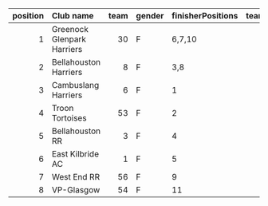 |   position | Club name                  |   team | gender   | finisherPositions   |   teamPoints |   penaltyPoints |   totalPoints |   totalFinishers | Website                                    |
|-----------:|:---------------------------|-------:|:---------|:--------------------|-------------:|----------------:|--------------:|-----------------:|:-------------------------------------------|
|          1 | Greenock Glenpark Harriers |     30 | F        | 6,7,10              |           23 |               0 |            23 |                4 | https://greenockglenparkharriers.com/      |
|          2 | Bellahouston Harriers      |      8 | F        | 3,8                 |           11 |              22 |            33 |                2 | http://www.bellahoustonharriers.co.uk/     |
|          3 | Cambuslang Harriers        |      6 | F        | 1                   |            1 |              44 |            45 |                1 | https://cambuslangharriers.org/            |
|          4 | Troon Tortoises            |     53 | F        | 2                   |            2 |              44 |            46 |                1 | http://troontortoises.co.uk                |
|          5 | Bellahouston RR            |      3 | F        | 4                   |            4 |              44 |            48 |                1 | https://www.bellahoustonroadrunners.co.uk/ |
|          6 | East Kilbride AC           |      1 | F        | 5                   |            5 |              44 |            49 |                1 | http://www.ekac.org.uk/                    |
|          7 | West End RR                |     56 | F        | 9                   |            9 |              44 |            53 |                1 | https://www.westendroadrunners.co.uk/      |
|          8 | VP-Glasgow                 |     54 | F        | 11                  |           11 |              44 |            55 |                1 | https://www.vp-glasgow.com                 |